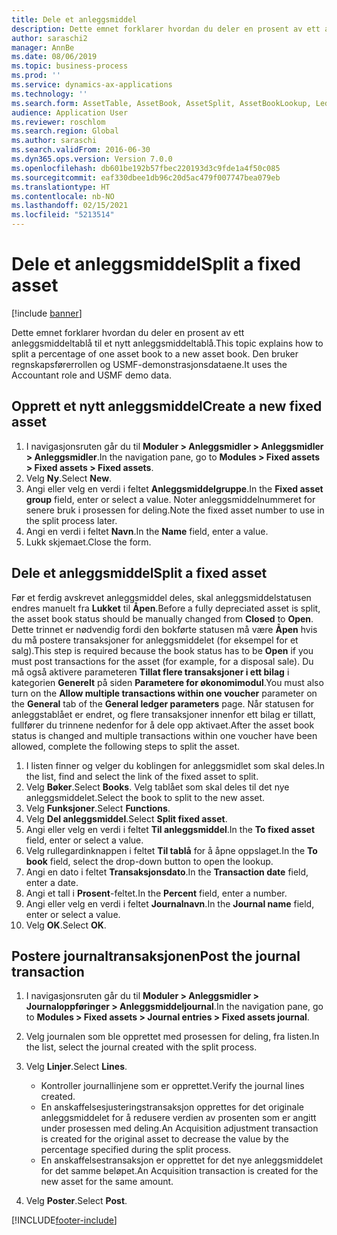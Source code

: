 ```yaml
---
title: Dele et anleggsmiddel
description: Dette emnet forklarer hvordan du deler en prosent av ett anleggsmiddeltablå til et nytt anleggsmiddeltablå.
author: saraschi2
manager: AnnBe
ms.date: 08/06/2019
ms.topic: business-process
ms.prod: ''
ms.service: dynamics-ax-applications
ms.technology: ''
ms.search.form: AssetTable, AssetBook, AssetSplit, AssetBookLookup, LedgerJournalTable, LedgerJournalTransAsset
audience: Application User
ms.reviewer: roschlom
ms.search.region: Global
ms.author: saraschi
ms.search.validFrom: 2016-06-30
ms.dyn365.ops.version: Version 7.0.0
ms.openlocfilehash: db601be192b57fbec220193d3c9fde1a4f50c085
ms.sourcegitcommit: eaf330dbee1db96c20d5ac479f007747bea079eb
ms.translationtype: HT
ms.contentlocale: nb-NO
ms.lasthandoff: 02/15/2021
ms.locfileid: "5213514"
---
```

# <a name="split-a-fixed-asset"></a><span data-ttu-id="fd2ed-103">Dele et anleggsmiddel</span><span class="sxs-lookup"><span data-stu-id="fd2ed-103">Split a fixed asset</span></span>

[!include [banner](../../includes/banner.md)]

<span data-ttu-id="fd2ed-104">Dette emnet forklarer hvordan du deler en prosent av ett anleggsmiddeltablå til et nytt anleggsmiddeltablå.</span><span class="sxs-lookup"><span data-stu-id="fd2ed-104">This topic explains how to split a percentage of one asset book to a new asset book.</span></span> <span data-ttu-id="fd2ed-105">Den bruker regnskapsførerrollen og USMF-demonstrasjonsdataene.</span><span class="sxs-lookup"><span data-stu-id="fd2ed-105">It uses the Accountant role and USMF demo data.</span></span>

## <a name="create-a-new-fixed-asset"></a><span data-ttu-id="fd2ed-106">Opprett et nytt anleggsmiddel</span><span class="sxs-lookup"><span data-stu-id="fd2ed-106">Create a new fixed asset</span></span>

1. <span data-ttu-id="fd2ed-107">I navigasjonsruten går du til **Moduler \> Anleggsmidler \> Anleggsmidler \> Anleggsmidler**.</span><span class="sxs-lookup"><span data-stu-id="fd2ed-107">In the navigation pane, go to **Modules \> Fixed assets \> Fixed assets \> Fixed assets**.</span></span>
2. <span data-ttu-id="fd2ed-108">Velg **Ny**.</span><span class="sxs-lookup"><span data-stu-id="fd2ed-108">Select **New**.</span></span>
3. <span data-ttu-id="fd2ed-109">Angi eller velg en verdi i feltet **Anleggsmiddelgruppe**.</span><span class="sxs-lookup"><span data-stu-id="fd2ed-109">In the **Fixed asset group** field, enter or select a value.</span></span> <span data-ttu-id="fd2ed-110">Noter anleggsmiddelnummeret for senere bruk i prosessen for deling.</span><span class="sxs-lookup"><span data-stu-id="fd2ed-110">Note the fixed asset number to use in the split process later.</span></span>
4. <span data-ttu-id="fd2ed-111">Angi en verdi i feltet **Navn**.</span><span class="sxs-lookup"><span data-stu-id="fd2ed-111">In the **Name** field, enter a value.</span></span>
5. <span data-ttu-id="fd2ed-112">Lukk skjemaet.</span><span class="sxs-lookup"><span data-stu-id="fd2ed-112">Close the form.</span></span>

## <a name="split-a-fixed-asset"></a><span data-ttu-id="fd2ed-113">Dele et anleggsmiddel</span><span class="sxs-lookup"><span data-stu-id="fd2ed-113">Split a fixed asset</span></span>

<span data-ttu-id="fd2ed-114">Før et ferdig avskrevet anleggsmiddel deles, skal anleggsmiddelstatusen endres manuelt fra **Lukket** til **Åpen**.</span><span class="sxs-lookup"><span data-stu-id="fd2ed-114">Before a fully depreciated asset is split, the asset book status should be manually changed from **Closed** to **Open**.</span></span> <span data-ttu-id="fd2ed-115">Dette trinnet er nødvendig fordi den bokførte statusen må være **Åpen** hvis du må postere transaksjoner for anleggsmiddelet (for eksempel for et salg).</span><span class="sxs-lookup"><span data-stu-id="fd2ed-115">This step is required because the book status has to be **Open** if you must post transactions for the asset (for example, for a disposal sale).</span></span> <span data-ttu-id="fd2ed-116">Du må også aktivere parameteren **Tillat flere transaksjoner i ett bilag** i kategorien **Generelt** på siden **Parametere for økonomimodul**.</span><span class="sxs-lookup"><span data-stu-id="fd2ed-116">You must also turn on the **Allow multiple transactions within one voucher** parameter on the **General** tab of the **General ledger parameters** page.</span></span> <span data-ttu-id="fd2ed-117">Når statusen for anleggstablået er endret, og flere transaksjoner innenfor ett bilag er tillatt, fullfører du trinnene nedenfor for å dele opp aktivaet.</span><span class="sxs-lookup"><span data-stu-id="fd2ed-117">After the asset book status is changed and multiple transactions within one voucher have been allowed, complete the following steps to split the asset.</span></span>

1. <span data-ttu-id="fd2ed-118">I listen finner og velger du koblingen for anleggsmidlet som skal deles.</span><span class="sxs-lookup"><span data-stu-id="fd2ed-118">In the list, find and select the link of the fixed asset to split.</span></span>
2. <span data-ttu-id="fd2ed-119">Velg **Bøker**.</span><span class="sxs-lookup"><span data-stu-id="fd2ed-119">Select **Books**.</span></span> <span data-ttu-id="fd2ed-120">Velg tablået som skal deles til det nye anleggsmiddelet.</span><span class="sxs-lookup"><span data-stu-id="fd2ed-120">Select the book to split to the new asset.</span></span>
3. <span data-ttu-id="fd2ed-121">Velg **Funksjoner**.</span><span class="sxs-lookup"><span data-stu-id="fd2ed-121">Select **Functions**.</span></span>
4. <span data-ttu-id="fd2ed-122">Velg **Del anleggsmiddel**.</span><span class="sxs-lookup"><span data-stu-id="fd2ed-122">Select **Split fixed asset**.</span></span>
5. <span data-ttu-id="fd2ed-123">Angi eller velg en verdi i feltet **Til anleggsmiddel**.</span><span class="sxs-lookup"><span data-stu-id="fd2ed-123">In the **To fixed asset** field, enter or select a value.</span></span>
6. <span data-ttu-id="fd2ed-124">Velg rullegardinknappen i feltet **Til tablå** for å åpne oppslaget.</span><span class="sxs-lookup"><span data-stu-id="fd2ed-124">In the **To book** field, select the drop-down button to open the lookup.</span></span>
7. <span data-ttu-id="fd2ed-125">Angi en dato i feltet **Transaksjonsdato**.</span><span class="sxs-lookup"><span data-stu-id="fd2ed-125">In the **Transaction date** field, enter a date.</span></span>
8. <span data-ttu-id="fd2ed-126">Angi et tall i **Prosent**-feltet.</span><span class="sxs-lookup"><span data-stu-id="fd2ed-126">In the **Percent** field, enter a number.</span></span>
9. <span data-ttu-id="fd2ed-127">Angi eller velg en verdi i feltet **Journalnavn**.</span><span class="sxs-lookup"><span data-stu-id="fd2ed-127">In the **Journal name** field, enter or select a value.</span></span>
10. <span data-ttu-id="fd2ed-128">Velg **OK**.</span><span class="sxs-lookup"><span data-stu-id="fd2ed-128">Select **OK**.</span></span>

## <a name="post-the-journal-transaction"></a><span data-ttu-id="fd2ed-129">Postere journaltransaksjonen</span><span class="sxs-lookup"><span data-stu-id="fd2ed-129">Post the journal transaction</span></span>

1. <span data-ttu-id="fd2ed-130">I navigasjonsruten går du til **Moduler \> Anleggsmidler \> Journaloppføringer \> Anleggsmiddeljournal**.</span><span class="sxs-lookup"><span data-stu-id="fd2ed-130">In the navigation pane, go to **Modules \> Fixed assets \> Journal entries \> Fixed assets journal**.</span></span>
2. <span data-ttu-id="fd2ed-131">Velg journalen som ble opprettet med prosessen for deling, fra listen.</span><span class="sxs-lookup"><span data-stu-id="fd2ed-131">In the list, select the journal created with the split process.</span></span>
3. <span data-ttu-id="fd2ed-132">Velg **Linjer**.</span><span class="sxs-lookup"><span data-stu-id="fd2ed-132">Select **Lines**.</span></span>

    - <span data-ttu-id="fd2ed-133">Kontroller journallinjene som er opprettet.</span><span class="sxs-lookup"><span data-stu-id="fd2ed-133">Verify the journal lines created.</span></span>
    - <span data-ttu-id="fd2ed-134">En anskaffelsesjusteringstransaksjon opprettes for det originale anleggsmiddelet for å redusere verdien av prosenten som er angitt under prosessen med deling.</span><span class="sxs-lookup"><span data-stu-id="fd2ed-134">An Acquisition adjustment transaction is created for the original asset to decrease the value by the percentage specified during the split process.</span></span>
    - <span data-ttu-id="fd2ed-135">En anskaffelsestransaksjon er opprettet for det nye anleggsmiddelet for det samme beløpet.</span><span class="sxs-lookup"><span data-stu-id="fd2ed-135">An Acquisition transaction is created for the new asset for the same amount.</span></span>

4. <span data-ttu-id="fd2ed-136">Velg **Poster**.</span><span class="sxs-lookup"><span data-stu-id="fd2ed-136">Select **Post**.</span></span>


[!INCLUDE[footer-include](../../../includes/footer-banner.md)]
